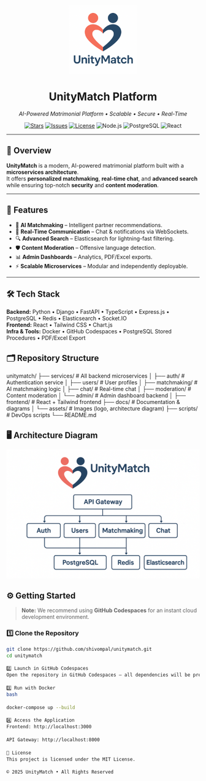 <p align="center">
  <img src="docs/assets/unitymatch-logo.png" alt="UnityMatch Logo" width="180" />
</p>

<h1 align="center">UnityMatch Platform</h1>

<p align="center">
  <em>AI-Powered Matrimonial Platform • Scalable • Secure • Real-Time</em>
</p>

<p align="center">
  <a href="https://github.com/shivompal/unitymatch/stargazers"><img src="https://img.shields.io/github/stars/shivompal/unitymatch" alt="Stars"></a>
  <a href="https://github.com/shivompal/unitymatch/issues"><img src="https://img.shields.io/github/issues/shivompal/unitymatch" alt="Issues"></a>
  <a href="https://github.com/shivompal/unitymatch/blob/main/LICENSE"><img src="https://img.shields.io/github/license/shivompal/unitymatch" alt="License"></a>
  <img src="https://img.shields.io/badge/Node.js-18.x-green" alt="Node.js">
  <img src="https://img.shields.io/badge/PostgreSQL-15.x-blue" alt="PostgreSQL">
  <img src="https://img.shields.io/badge/React-18.x-61DAFB" alt="React">
</p>

---

## 📖 Overview

**UnityMatch** is a modern, AI-powered matrimonial platform built with a **microservices architecture**.  
It offers **personalized matchmaking**, **real-time chat**, and **advanced search** while ensuring top-notch **security** and **content moderation**.

---

## 🚀 Features

- 🤖 **AI Matchmaking** – Intelligent partner recommendations.
- 📡 **Real-Time Communication** – Chat & notifications via WebSockets.
- 🔍 **Advanced Search** – Elasticsearch for lightning-fast filtering.
- 🛡️ **Content Moderation** – Offensive language detection.
- 📊 **Admin Dashboards** – Analytics, PDF/Excel exports.
- ⚡ **Scalable Microservices** – Modular and independently deployable.

---

## 🛠 Tech Stack

**Backend:** Python • Django • FastAPI • TypeScript • Express.js • PostgreSQL • Redis • Elasticsearch • Socket.IO  
**Frontend:** React • Tailwind CSS • Chart.js  
**Infra & Tools:** Docker • GitHub Codespaces • PostgreSQL Stored Procedures • PDF/Excel Export

## 🗂 Repository Structure

unitymatch/
├── services/ # All backend microservices
│ ├── auth/ # Authentication service
│ ├── users/ # User profiles
│ ├── matchmaking/ # AI matchmaking logic
│ ├── chat/ # Real-time chat
│ ├── moderation/ # Content moderation
│ └── admin/ # Admin dashboard backend
│
├── frontend/ # React + Tailwind frontend
├── docs/ # Documentation & diagrams
│ └── assets/ # Images (logo, architecture diagram)
├── scripts/ # DevOps scripts
└── README.md

## 🖥️ Architecture Diagram

<p align="center">
  <img src="docs/assets/architecture-diagram.png" alt="UnityMatch Architecture" width="650"/>
</p>

## ⚙️ Getting Started

> **Note:** We recommend using **GitHub Codespaces** for an instant cloud development environment.

### 1️⃣ Clone the Repository

```bash
git clone https://github.com/shivompal/unitymatch.git
cd unitymatch

2️⃣ Launch in GitHub Codespaces
Open the repository in GitHub Codespaces – all dependencies will be pre-installed.

3️⃣ Run with Docker
bash

docker-compose up --build

4️⃣ Access the Application
Frontend: http://localhost:3000

API Gateway: http://localhost:8000

📜 License
This project is licensed under the MIT License.

© 2025 UnityMatch • All Rights Reserved
```
